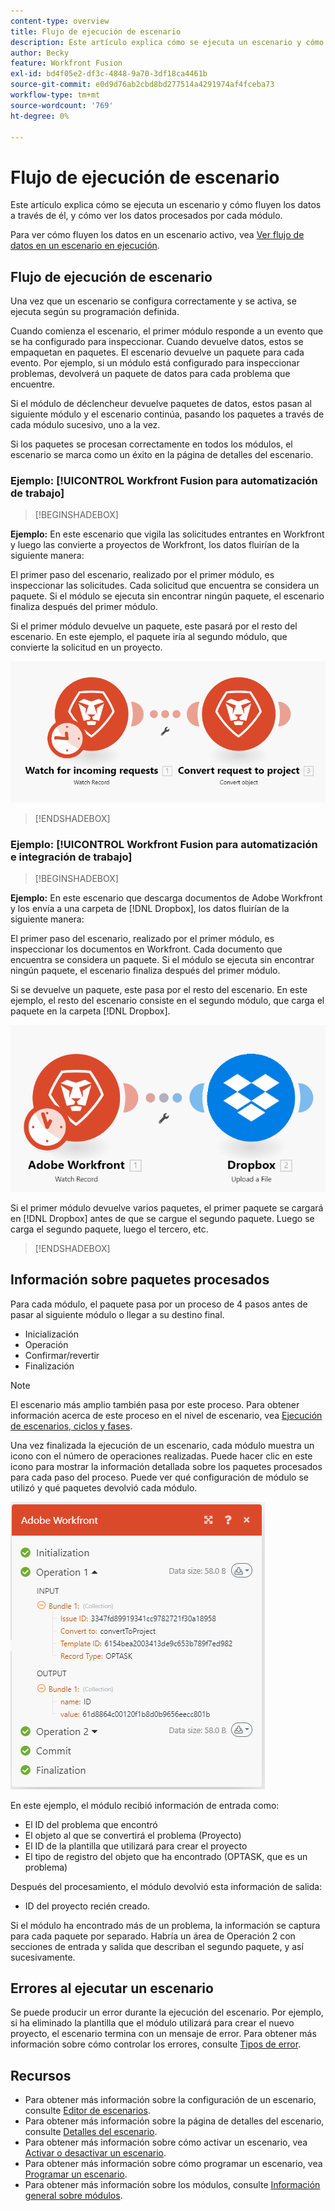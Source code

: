 ```yaml
---
content-type: overview
title: Flujo de ejecución de escenario
description: Este artículo explica cómo se ejecuta un escenario y cómo fluyen los datos a través de él. También explica dónde puede encontrar información sobre los datos procesados y cómo leerlos.
author: Becky
feature: Workfront Fusion
exl-id: bd4f05e2-df3c-4848-9a70-3df18ca4461b
source-git-commit: e0d9d76ab2cbd8bd277514a4291974af4fceba73
workflow-type: tm+mt
source-wordcount: '769'
ht-degree: 0%

---
```


# Flujo de ejecución de escenario

Este artículo explica cómo se ejecuta un escenario y cómo fluyen los datos a través de él, y cómo ver los datos procesados por cada módulo.

Para ver cómo fluyen los datos en un escenario activo, vea [Ver flujo de datos en un escenario en ejecución](/help/workfront-fusion/manage-scenarios/view-scenario-data-flow.md).

## Flujo de ejecución de escenario

Una vez que un escenario se configura correctamente y se activa, se ejecuta según su programación definida.

Cuando comienza el escenario, el primer módulo responde a un evento que se ha configurado para inspeccionar. Cuando devuelve datos, estos se empaquetan en paquetes. El escenario devuelve un paquete para cada evento. Por ejemplo, si un módulo está configurado para inspeccionar problemas, devolverá un paquete de datos para cada problema que encuentre.

Si el módulo de déclencheur devuelve paquetes de datos, estos pasan al siguiente módulo y el escenario continúa, pasando los paquetes a través de cada módulo sucesivo, uno a la vez.

Si los paquetes se procesan correctamente en todos los módulos, el escenario se marca como un éxito en la página de detalles del escenario.

### Ejemplo: [!UICONTROL Workfront Fusion para automatización de trabajo]

>[!BEGINSHADEBOX]

**Ejemplo:** En este escenario que vigila las solicitudes entrantes en Workfront y luego las convierte a proyectos de Workfront, los datos fluirían de la siguiente manera:

El primer paso del escenario, realizado por el primer módulo, es inspeccionar las solicitudes. Cada solicitud que encuentra se considera un paquete. Si el módulo se ejecuta sin encontrar ningún paquete, el escenario finaliza después del primer módulo.

Si el primer módulo devuelve un paquete, este pasará por el resto del escenario. En este ejemplo, el paquete iría al segundo módulo, que convierte la solicitud en un proyecto.

![Flujo de ejecución del escenario de Workfront](assets/example-execution-flow-wf-only.png)

>[!ENDSHADEBOX]

### Ejemplo: [!UICONTROL Workfront Fusion para automatización e integración de trabajo]

>[!BEGINSHADEBOX]

**Ejemplo:** En este escenario que descarga documentos de Adobe Workfront y los envía a una carpeta de [!DNL Dropbox], los datos fluirían de la siguiente manera:

El primer paso del escenario, realizado por el primer módulo, es inspeccionar los documentos en Workfront. Cada documento que encuentra se considera un paquete. Si el módulo se ejecuta sin encontrar ningún paquete, el escenario finaliza después del primer módulo.

Si se devuelve un paquete, este pasa por el resto del escenario. En este ejemplo, el resto del escenario consiste en el segundo módulo, que carga el paquete en la carpeta [!DNL Dropbox].

![Flujo de ejecución del escenario de integración](assets/example-execution-flow-wf-dropbox.png)

Si el primer módulo devuelve varios paquetes, el primer paquete se cargará en [!DNL Dropbox] antes de que se cargue el segundo paquete. Luego se carga el segundo paquete, luego el tercero, etc.

>[!ENDSHADEBOX]

## Información sobre paquetes procesados

Para cada módulo, el paquete pasa por un proceso de 4 pasos antes de pasar al siguiente módulo o llegar a su destino final.

* Inicialización
* Operación
* Confirmar/revertir
* Finalización

>[!NOTE]
>
>El escenario más amplio también pasa por este proceso. Para obtener información acerca de este proceso en el nivel de escenario, vea [Ejecución de escenarios, ciclos y fases](/help/workfront-fusion/references/scenarios/scenario-execution-cycles-phases.md).

Una vez finalizada la ejecución de un escenario, cada módulo muestra un icono con el número de operaciones realizadas. Puede hacer clic en este icono para mostrar la información detallada sobre los paquetes procesados para cada paso del proceso. Puede ver qué configuración de módulo se utilizó y qué paquetes devolvió cada módulo.

![Paquetes procesados](assets/Info-processed-bundles.png)

En este ejemplo, el módulo recibió información de entrada como:

* El ID del problema que encontró
* El objeto al que se convertirá el problema (Proyecto)
* El ID de la plantilla que utilizará para crear el proyecto
* El tipo de registro del objeto que ha encontrado (OPTASK, que es un problema)

Después del procesamiento, el módulo devolvió esta información de salida:

* ID del proyecto recién creado.

Si el módulo ha encontrado más de un problema, la información se captura para cada paquete por separado. Habría un área de Operación 2 con secciones de entrada y salida que describan el segundo paquete, y así sucesivamente.

## Errores al ejecutar un escenario

Se puede producir un error durante la ejecución del escenario. Por ejemplo, si ha eliminado la plantilla que el módulo utilizará para crear el nuevo proyecto, el escenario termina con un mensaje de error. Para obtener más información sobre cómo controlar los errores, consulte [Tipos de error](/help/workfront-fusion/references/errors/error-processing.md).

## Recursos

* Para obtener más información sobre la configuración de un escenario, consulte [Editor de escenarios](/help/workfront-fusion/get-started-with-fusion/navigate-fusion/scenario-editor.md).
* Para obtener más información sobre la página de detalles del escenario, consulte [Detalles del escenario](/help/workfront-fusion/get-started-with-fusion/navigate-fusion/scenario-details.md).
* Para obtener más información sobre cómo activar un escenario, vea [Activar o desactivar un escenario](/help/workfront-fusion/manage-scenarios/activate-deactivate-scenarios.md).
* Para obtener más información sobre cómo programar un escenario, vea [Programar un escenario](/help/workfront-fusion/create-scenarios/config-scenarios-settings/schedule-a-scenario.md).
* Para obtener más información sobre los módulos, consulte [Información general sobre módulos](/help/workfront-fusion/get-started-with-fusion/understand-fusion/module-overview.md).
